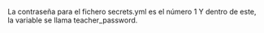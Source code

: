 La contraseña para el fichero secrets.yml es el número 1
Y dentro de este, la variable se llama teacher_password.